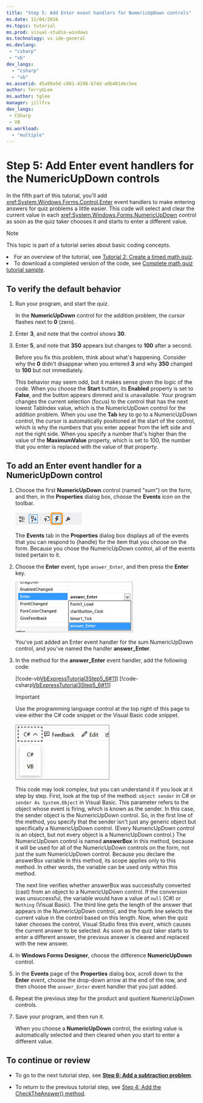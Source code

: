 ```yaml
---
title: "Step 5: Add Enter event handlers for NumericUpDown controls"
ms.date: 11/04/2016
ms.topic: tutorial
ms.prod: visual-studio-windows
ms.technology: vs-ide-general
ms.devlang:
 - "csharp"
 - "vb"
dev_langs:
  - "csharp"
  - "vb"
ms.assetid: 45a99a5d-c881-4298-b74d-adb481dec5ee
author: TerryGLee
ms.author: tglee
manager: jillfra
dev_langs:
 - CSharp
 - VB
ms.workload:
  - "multiple"
---
```

# Step 5: Add Enter event handlers for the NumericUpDown controls

In the fifth part of this tutorial, you'll add <xref:System.Windows.Forms.Control.Enter> event handlers to make entering answers for quiz problems a little easier. This code will select and clear the current value in each <xref:System.Windows.Forms.NumericUpDown> control as soon as the quiz taker chooses it and starts to enter a different value.

> [!NOTE]
> This topic is part of a tutorial series about basic coding concepts. <br><li>For an overview of the tutorial, see [Tutorial 2: Create a timed math quiz](../ide/tutorial-2-create-a-timed-math-quiz.md). <br><li>To download a completed version of the code, see [Complete math quiz tutorial sample](https://code.msdn.microsoft.com/Complete-Math-Quiz-8581813c).

## To verify the default behavior

1. Run your program, and start the quiz.

     In the **NumericUpDown** control for the addition problem, the cursor flashes next to **0** (zero).

2. Enter **3**, and note that the control shows **30**.

3. Enter **5**, and note that **350** appears but changes to **100** after a second.

     Before you fix this problem, think about what's happening. Consider why the **0** didn't disappear when you entered **3** and why **350** changed to **100** but not immediately.

     This behavior may seem odd, but it makes sense given the logic of the code. When you choose the **Start** button, its **Enabled** property is set to **False**, and the button appears dimmed and is unavailable. Your program changes the current selection (focus) to the control that has the next lowest TabIndex value, which is the NumericUpDown control for the addition problem. When you use the **Tab** key to go to a NumericUpDown control, the cursor is automatically positioned at the start of the control, which is why the numbers that you enter appear from the left side and not the right side. When you specify a number that's higher than the value of the **MaximumValue** property, which is set to 100, the number that you enter is replaced with the value of that property.

## To add an Enter event handler for a NumericUpDown control

1. Choose the first **NumericUpDown** control (named "sum") on the form, and then, in the **Properties** dialog box, choose the **Events** icon on the toolbar.

   ![Events button in properties toolbar](media/control-properties-events.png)

   The **Events** tab in the **Properties** dialog box displays all of the events that you can respond to (handle) for the item that you choose on the form. Because you chose the NumericUpDown control, all of the events listed pertain to it.

2. Choose the **Enter** event, type `answer_Enter`, and then press the **Enter** key.

   ![Enter event handler method name](media/enter-event.png)

   You've just added an Enter event handler for the sum NumericUpDown control, and you've named the handler **answer_Enter**.

3. In the method for the **answer_Enter** event handler, add the following code:

     [!code-vb[VbExpressTutorial3Step5_6#11](../ide/codesnippet/VisualBasic/step-5-add-enter-event-handlers-for-the-numericupdown-controls_1.vb)]
     [!code-csharp[VbExpressTutorial3Step5_6#11](../ide/codesnippet/CSharp/step-5-add-enter-event-handlers-for-the-numericupdown-controls_1.cs)]

     > [!IMPORTANT]
     > Use the programming language control at the top right of this page to view either the C# code snippet or the Visual Basic code snippet.<br><br>![Programming language control for Docs.Microsoft.com](../ide/media/docs-programming-language-control.png)

     This code may look complex, but you can understand it if you look at it step by step. First, look at the top of the method: `object sender` in C# or `sender As System.Object` in Visual Basic. This parameter refers to the object whose event is firing, which is known as the sender. In this case, the sender object is the NumericUpDown control. So, in the first line of the method, you specify that the sender isn't just any generic object but specifically a NumericUpDown control. (Every NumericUpDown control is an object, but not every object is a NumericUpDown control.) The NumericUpDown control is named **answerBox** in this method, because it will be used for all of the NumericUpDown controls on the form, not just the sum NumericUpDown control. Because you declare the answerBox variable in this method, its scope applies only to this method. In other words, the variable can be used only within this method.

     The next line verifies whether answerBox was successfully converted (cast) from an object to a NumericUpDown control. If the conversion was unsuccessful, the variable would have a value of `null` (C#) or `Nothing` (Visual Basic). The third line gets the length of the answer that appears in the NumericUpDown control, and the fourth line selects the current value in the control based on this length. Now, when the quiz taker chooses the control, Visual Studio fires this event, which causes the current answer to be selected. As soon as the quiz taker starts to enter a different answer, the previous answer is cleared and replaced with the new answer.

4. In **Windows Forms Designer**, choose the difference **NumericUpDown** control.

5. In the **Events** page of the **Properties** dialog box, scroll down to the **Enter** event, choose the drop-down arrow at the end of the row, and then choose the `answer_Enter` event handler that you just added.

6. Repeat the previous step for the product and quotient NumericUpDown controls.

7. Save your program, and then run it.

     When you choose a **NumericUpDown** control, the existing value is automatically selected and then cleared when you start to enter a different value.

## To continue or review

- To go to the next tutorial step, see **[Step 6: Add a subtraction problem](../ide/step-6-add-a-subtraction-problem.md)**.

- To return to the previous tutorial step, see [Step 4: Add the CheckTheAnswer() method](../ide/step-4-add-the-checktheanswer-parens-method.md).
